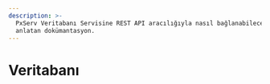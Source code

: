 ```yaml
---
description: >-
  PxServ Veritabanı Servisine REST API aracılığıyla nasıl bağlanabileceğinizi
  anlatan dokümantasyon.
---
```


# Veritabanı

